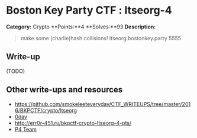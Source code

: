 # Boston Key Party CTF : ltseorg-4

**Category:** Crypto
**Points:**4
**Solves:**93
**Description:**

> make some (charlie)hash collisions! ltseorg.bostonkey.party 5555


## Write-up

(TODO)

## Other write-ups and resources

* <https://github.com/smokeleeteveryday/CTF_WRITEUPS/tree/master/2016/BKPCTF/crypto/ltseorg>
* [0day](https://0day.work/boston-key-party-ctf-2016-writeups/#ltseorg)
* <http://err0r-451.ru/bkpctf-crypto-ltseorg-4-pts/>
* [P4 Team](https://github.com/p4-team/ctf/tree/master/2016-03-06-bkpctf/crypto_4_ltseorg)
